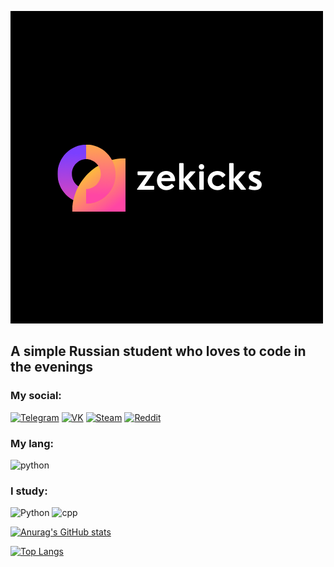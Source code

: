 [![Header](https://github.com/Zek1ckzzz/Zek1ckzzz/blob/main/img/icon.png.png)](https://t.me/zekicks)

## A simple Russian student who loves to code in the evenings

### My social:
[![Telegram](https://img.shields.io/badge/Telegram-black?style=for-the-badge&logo=telegram)](https://t.me/zekicks)
[![VK](https://img.shields.io/badge/VK-black?style=for-the-badge&logo=Vk)](https://vk.com/zekicks)
[![Steam](https://img.shields.io/badge/Steam-black?style=for-the-badge&logo=steam)](https://steamcommunity.com/id/zekicks/)
[![Reddit](https://img.shields.io/badge/Reddit-black?style=for-the-badge&logo=reddit)](https://www.reddit.com/user/zekicksmp4)

### My lang:
![python](https://img.shields.io/badge/Python-white?style=for-the-badge&logo=python)

### I study:
![Python](https://img.shields.io/badge/Python-black?style=for-the-badge&logo=Python)
![cpp](https://img.shields.io/badge/C++-00599C?style=flat-square&logo=C%2B%2B&logoColor=white)

[![Anurag's GitHub stats](https://github-readme-stats.vercel.app/api?username=Zek1ckzzz&show_icons=true&theme=synthwave)](https://github.com/Zek1ckzzz)

[![Top Langs](https://github-readme-stats.vercel.app/api/top-langs/?username=Zek1ckzzz&layout=compact)](https://github.com/Zek1ckzzz)